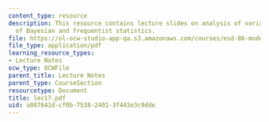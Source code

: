 ```yaml
---
content_type: resource
description: This resource contains lecture slides on analysis of variance, with discussion
  of Bayesian and frequentist statistics.
file: https://ol-ocw-studio-app-qa.s3.amazonaws.com/courses/esd-86-models-data-and-inference-for-socio-technical-systems-spring-2007/a087641dcf0b753824013f443e3c9dde_lec17.pdf
file_type: application/pdf
learning_resource_types:
- Lecture Notes
ocw_type: OCWFile
parent_title: Lecture Notes
parent_type: CourseSection
resourcetype: Document
title: lec17.pdf
uid: a087641d-cf0b-7538-2401-3f443e3c9dde
---
```

